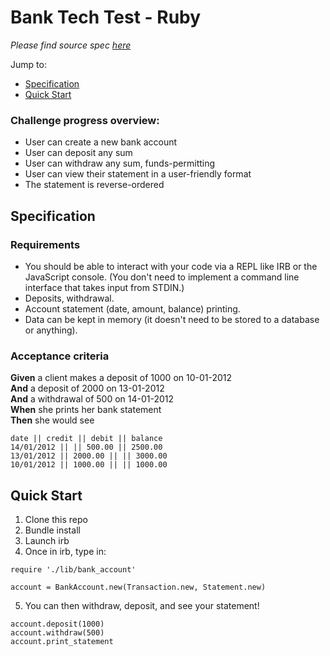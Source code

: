 # Bank Tech Test - Ruby

<i>Please find source spec [here](https://github.com/makersacademy/course/blob/master/individual_challenges/bank_tech_test.md)</i>

Jump to:
* [Specification](https://github.com/sofyloafy/bank-tech-test#specification)
* [Quick Start](https://github.com/sofyloafy/bank-tech-test#quick-start)

### Challenge progress overview:
* User can create a new bank account
* User can deposit any sum
* User can withdraw any sum, funds-permitting
* User can view their statement in a user-friendly format
* The statement is reverse-ordered


## Specification

### Requirements

* You should be able to interact with your code via a REPL like IRB or the JavaScript console.  (You don't need to implement a command line interface that takes input from STDIN.)
* Deposits, withdrawal.
* Account statement (date, amount, balance) printing.
* Data can be kept in memory (it doesn't need to be stored to a database or anything).

### Acceptance criteria

**Given** a client makes a deposit of 1000 on 10-01-2012  
**And** a deposit of 2000 on 13-01-2012  
**And** a withdrawal of 500 on 14-01-2012  
**When** she prints her bank statement  
**Then** she would see

```
date || credit || debit || balance
14/01/2012 || || 500.00 || 2500.00
13/01/2012 || 2000.00 || || 3000.00
10/01/2012 || 1000.00 || || 1000.00
```

## Quick Start

1. Clone this repo
2. Bundle install
3. Launch irb
4. Once in irb, type in:
```
require './lib/bank_account'

account = BankAccount.new(Transaction.new, Statement.new)
```
5. You can then withdraw, deposit, and see your statement!
```
account.deposit(1000)
account.withdraw(500)
account.print_statement
```
